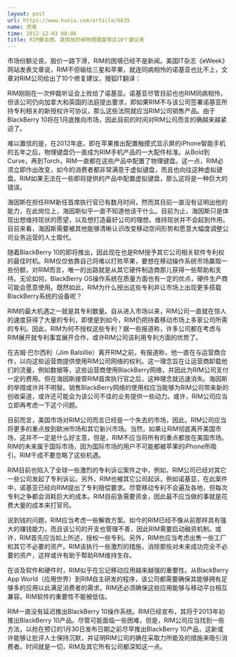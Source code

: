 ```yaml
---
layout: post
url: https://www.huxiu.com/article/6635
name: 虎嗅
time: 2012-12-03 08:06
title: RIM要自救，就得按扔掉物理键盘等这10个建议来
---
```

市场份额沦丧，股价一路下滑，RIM的困境已经不是新闻。美国IT杂志《eWeek》网站发表文章说，RIM不但输给三星和苹果，就连同病相怜的诺基亚也比不上，文章对RIM公司给出了10个修复建议，搜狐IT翻译：

RIM刚刚在一次仲裁听证会上败给了诺基亚。诺基亚尽管目前也也RIM同病相怜，但该公司仍向加拿大和英国的法庭提出要求，即如果RIM不与该公司签署诺基亚所持专利相关的新授权许可协议，那么这些法院就应当RIM公司销售产品。由于BlackBerry 10将在1月底推向市场，因此目前的时间对RIM公司而言的确越来越紧迫了。

难以置信的是，在2012年底，即在苹果推出配置触摸式显示屏的iPhone智能手机的五年之后，物理键盘仍一直成为RIM手机产品的一大配件标准。从Bold到Curve，再到Torch，RIM一直都在这些产品中配置了物理键盘。这一点，RIM必须立即作出改变，如今的消费者都非常满意于虚拟键盘，而且也向往这种虚拟键盘。RIM如果无法在一些即将提供的产品中配置虚拟键盘，那么这将是一种巨大的错误。

海因斯在担任RIM新任首席执行官已有数月时间，然而其目前一直没有证明出他的能力，在此岗位上，海因斯似乎一直不知道他该干什么。目前为止，海因斯只是体现出想维持现状的愿望，以及想打造最好公司的理想。维持现状并不会起到作用。目前来看，海因斯需要被其他能够清晰认识改变移动空间形势和愿意大幅度调整公司业务运营的人士取代。

随着BlackBerry 10的即将推出，因此现在也是RIM授予其它公司相关软件专利权的最佳时机。RIM仅仅依靠自己将难以打败苹果，要想在移动操作系统市场赢取一些份额，对RIM而言，唯一的出路就是从其它硬件制造商那儿获得一些帮助和支持。无论如何，BlackBerry OS操作系统在质量方面也有一定的优点，硬件生产商可能会愿意使用。既然如此，RIM为什么授出这些专利并让市场上出现更多搭载BlackBerry系统的设备呢？

RIM的最大机遇之一就是其专利数量。自从进入市场以来，RIM公司一直就在惊人的速度获得了大量的专利，即使是到如今，RIM仍把持着移动市场上多家公司所需的专利。因此，RIM为何不授权这些专利？据一些报道称，许多公司都在考虑与RIM展开就专利事宜展开合作，或许RIM公司该利用专利方面的优势了。

在吉姆·巴尔西利（Jim Balsillie）离开RIM之前，有报道称，他一直在与运营商合作，以向这些运营商提供使用RIM公司网络的权利。这一理念旨在让运营商卸载他们的流量，例如数据等，这些运营商使用BlackBerry网络，并因此为RIM公司支付一定的费用。但在海因斯接管RIM首席执行官之后，这种理念就迅速消失。海因斯的举措或许并不明智。销售BlackBerry网络的使用权应当能够为RIM公司带来新的创收渠道，或许还可能会为该公司不佳的业务提供一些动力。或许，RIM公司应当立即再考虑一下这个问题。

目前而言，美国市场对RIM公司而言已经是一个失去的市场，因此，RIM公司应当将更多的重点放到欧洲市场和其它新兴市场。当然，如果让RIM彻底离开美国市场，这并不一定是什么好主意，但是，RIM不应当将所有的重点都放在美国市场。RIM的未来属于国际市场，因为国际市场的用户不可能都被苹果的iPhone所吸引。RIM千成不要忽略了这些机遇。

RIM目前也陷入了全球一些激烈的专利诉讼案件之中，例如，RIM公司已经对其它一些公司发起了专利诉讼。另外，RIM也被其它公司起诉，例如诺基亚，在此案件中，诺基亚已经向RIM提出了专利赔偿要求。尽管移动专利不会遍及各地，但每次专利之争都会消耗巨大的成本。RIM目前急需要资金，因此最不应当做的事就是花费大量的成本来打官司。

说到钱的问题，RIM应当考虑一些解救方案。如今的RIM已经不像从前那样具有强大的赚钱能力，而且该公司的开支也管理不善，因此RIM需要启动融资机制。或许，RIM首先应当如上所述，授权一些专利。另外，RIM也应当考虑出售一些工厂和其它不必要的资产。RIM该执行一些激烈的措施，消除那些对未来成功完全不必要的资产，这样或许有助于帮助RIM维持生存。

在谈及软件和硬件时，RIM似乎在忘记移动应用越来越强的重要性。从BlackBerry App World（应用世界）到RIM自主研发的程序，该公司都需要确保其能够拥有足够多的应用以此满足消费者的需求。RIM还必须确保这些应用能够与移动平台相互兼容。RIM软件的重要性不能被低估。

RIM一直没有延迟推出BlackBerry 10操作系统。RIM已经宣布，其将于2013年初推出BlackBerry 10产品。尽管可能面临一些困难，但是，RIM公司应当找到一些方法，以抢在预订的1月30日发布日期之前尽早推出BlackBerry 10产品，这新或许能够让批评人士保持沉默，并证明RIM公司的确在采取力所能及的措施来吸引消费者。时间就是一切，RIM及其它所有公司都深知这一点。

